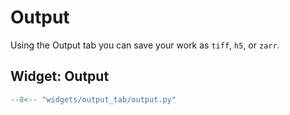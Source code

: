 # Output

Using the Output tab you can save your work as `tiff`, `h5`, or `zarr`.

## Widget: Output

```python exec="1" html="1"
--8<-- "widgets/output_tab/output.py"
```
